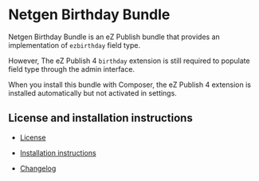 Netgen Birthday Bundle
================================

Netgen Birthday Bundle is an eZ Publish bundle that provides an implementation of `ezbirthday` field type.

However, The eZ Publish 4 `birthday` extension is still required to populate field type through the admin interface.

When you install this bundle with Composer, the eZ Publish 4 extension is installed automatically but not activated in settings.

License and installation instructions
-------------------------------------

* [License](LICENSE)

* [Installation instructions](Resources/doc/INSTALL.md)

* [Changelog](Resources/doc/CHANGELOG.md)
